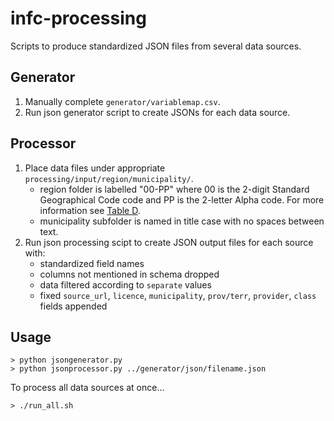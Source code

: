 # infc-processing
Scripts to produce standardized JSON files from several data sources.

## Generator

1. Manually complete `generator/variablemap.csv`.
2. Run json generator script to create JSONs for each data source.

## Processor
1. Place data files under appropriate `processing/input/region/municipality/`.
	* region folder is labelled "00-PP" where 00 is the 2-digit Standard Geographical Code code and PP is the 2-letter Alpha code. For more information see [Table D](https://www.statcan.gc.ca/en/subjects/standard/sgc/2016/introduction#a4.1).
	* municipality subfolder is named in title case with no spaces between text.
2. Run json processing scipt to create JSON output files for each source with:
	* standardized field names
	* columns not mentioned in schema dropped
	* data filtered according to `separate` values
	* fixed `source_url`, `licence`, `municipality`, `prov/terr`, `provider`, `class` fields appended

## Usage
	> python jsongenerator.py
	> python jsonprocessor.py ../generator/json/filename.json
	
To process all data sources at once...

	> ./run_all.sh
